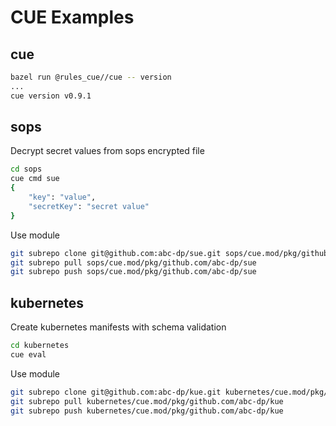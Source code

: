 # CUE Examples

## cue

```sh
bazel run @rules_cue//cue -- version
...
cue version v0.9.1
```

## sops

Decrypt secret values from sops encrypted file

```sh
cd sops
cue cmd sue
{
    "key": "value",
    "secretKey": "secret value"
}
```

Use module

```sh
git subrepo clone git@github.com:abc-dp/sue.git sops/cue.mod/pkg/github.com/abc-dp/sue
git subrepo pull sops/cue.mod/pkg/github.com/abc-dp/sue
git subrepo push sops/cue.mod/pkg/github.com/abc-dp/sue
```

## kubernetes

Create kubernetes manifests with schema validation

```sh
cd kubernetes
cue eval
```

Use module

```sh
git subrepo clone git@github.com:abc-dp/kue.git kubernetes/cue.mod/pkg/github.com/abc-dp/kue
git subrepo pull kubernetes/cue.mod/pkg/github.com/abc-dp/kue
git subrepo push kubernetes/cue.mod/pkg/github.com/abc-dp/kue
```
